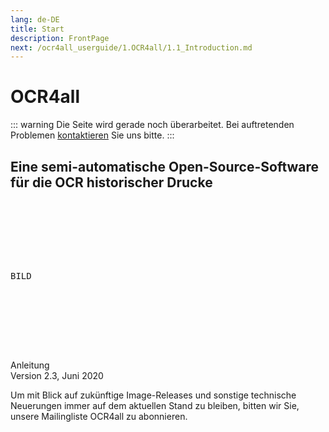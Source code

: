 ```yaml
---
lang: de-DE
title: Start
description: FrontPage
next: /ocr4all_userguide/1.OCR4all/1.1_Introduction.md
---
```

# OCR4all
::: warning 
Die Seite wird gerade noch überarbeitet.
Bei auftretenden Problemen [kontaktieren](mailto:florian.langhanki@uni-wuerzburg.de) Sie uns bitte.
:::
## Eine semi-automatische Open-Source-Software für die OCR historischer Drucke

<pre>







BILD







</pre>



Anleitung 	
Version 2.3, Juni 2020

Um mit Blick auf zukünftige Image-Releases und sonstige technische Neuerungen immer auf dem aktuellen Stand zu bleiben, bitten wir Sie, unsere Mailingliste OCR4all zu abonnieren.

